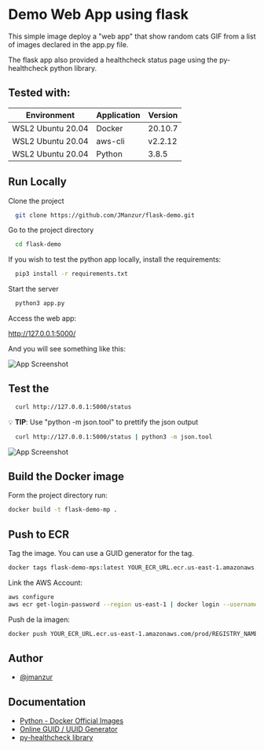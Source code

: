 
# Demo Web App using flask

This simple image deploy a "web app" that show random cats GIF from a list of images declared in the app.py file.

The flask app also provided a healthcheck status page using the py-healthcheck python library.

## Tested with: 

| Environment | Application | Version  |
| ----------------- |-----------|---------|
| WSL2 Ubuntu 20.04 | Docker | 20.10.7  |
| WSL2 Ubuntu 20.04 | aws-cli | v2.2.12 |
| WSL2 Ubuntu 20.04 | Python | 3.8.5 |



## Run Locally

Clone the project

```bash
  git clone https://github.com/JManzur/flask-demo.git
```

Go to the project directory

```bash
  cd flask-demo
```

If you wish to test the python app locally, install the requirements:

```bash
  pip3 install -r requirements.txt
```

Start the server

```bash
  python3 app.py
```

Access the web app:

http://127.0.0.1:5000/

And you will see something like this:

![App Screenshot](https://1.bp.blogspot.com/-FZfHhOgKacc/YMuy5wxc_7I/AAAAAAAAFkg/IsxfxuE7sNAC1PRhgt1OFeuCZBh5IBU8gCLcBGAsYHQ/w400-h395/flask-demo.png)

## Test the 

```bash
  curl http://127.0.0.1:5000/status
```

:bulb: **TIP**: Use "python -m json.tool" to prettify the json output

```bash
  curl http://127.0.0.1:5000/status | python3 -m json.tool
```

![App Screenshot](https://1.bp.blogspot.com/-GM2nkXXTSkY/YMu4IJoFQmI/AAAAAAAAFko/iS6AtNOx-YYmrNIFbzHasOCPZ3iNuxYwACLcBGAsYHQ/s16000/flask-demo-healthcheck.png)
## Build the Docker image 

Form the project directory run:

```bash
docker build -t flask-demo-mp .
```

## Push to ECR

Tag the image. You can use a GUID generator for the tag.

```bash
docker tags flask-demo-mps:latest YOUR_ECR_URL.ecr.us-east-1.amazonaws.com/prod/REGISTRY_NAME:GUID
```

Link the AWS Account:
```bash
aws configure
aws ecr get-login-password --region us-east-1 | docker login --username AWS --password-stdin YOUR_ECR_URL.ecr.us-east-1.amazonaws.com/prod/REGISTRY_NAME
```

Push de la imagen:
```bash
docker push YOUR_ECR_URL.ecr.us-east-1.amazonaws.com/prod/REGISTRY_NAME:GUID
```


## Author

- [@jmanzur](https://github.com/JManzur)

  
## Documentation

- [Python - Docker Official Images](https://hub.docker.com/_/python)
- [Online GUID / UUID Generator](https://www.guidgenerator.com/)
- [py-healthcheck library](https://pypi.org/project/py-healthcheck/)